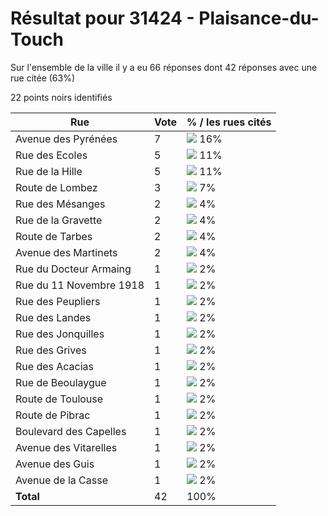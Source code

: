 # Résultat pour 31424 - Plaisance-du-Touch

Sur l'ensemble de la ville il y a eu 66 réponses dont 42 réponses avec une rue citée (63%)

22 points noirs identifiés

| Rue | Vote | % / les rues cités|
|-----|------|-------------------|
| Avenue des Pyrénées | 7 | <img src="../../img/bar_16.gif" />&nbsp;16%|
| Rue des Ecoles | 5 | <img src="../../img/bar_11.gif" />&nbsp;11%|
| Rue de la Hille | 5 | <img src="../../img/bar_11.gif" />&nbsp;11%|
| Route de Lombez | 3 | <img src="../../img/bar_7.gif" />&nbsp;7%|
| Rue des Mésanges | 2 | <img src="../../img/bar_4.gif" />&nbsp;4%|
| Rue de la Gravette | 2 | <img src="../../img/bar_4.gif" />&nbsp;4%|
| Route de Tarbes | 2 | <img src="../../img/bar_4.gif" />&nbsp;4%|
| Avenue des Martinets | 2 | <img src="../../img/bar_4.gif" />&nbsp;4%|
| Rue du Docteur Armaing | 1 | <img src="../../img/bar_2.gif" />&nbsp;2%|
| Rue du 11 Novembre 1918 | 1 | <img src="../../img/bar_2.gif" />&nbsp;2%|
| Rue des Peupliers | 1 | <img src="../../img/bar_2.gif" />&nbsp;2%|
| Rue des Landes | 1 | <img src="../../img/bar_2.gif" />&nbsp;2%|
| Rue des Jonquilles | 1 | <img src="../../img/bar_2.gif" />&nbsp;2%|
| Rue des Grives | 1 | <img src="../../img/bar_2.gif" />&nbsp;2%|
| Rue des Acacias | 1 | <img src="../../img/bar_2.gif" />&nbsp;2%|
| Rue de Beoulaygue | 1 | <img src="../../img/bar_2.gif" />&nbsp;2%|
| Route de Toulouse | 1 | <img src="../../img/bar_2.gif" />&nbsp;2%|
| Route de Pibrac | 1 | <img src="../../img/bar_2.gif" />&nbsp;2%|
| Boulevard des Capelles | 1 | <img src="../../img/bar_2.gif" />&nbsp;2%|
| Avenue des Vitarelles | 1 | <img src="../../img/bar_2.gif" />&nbsp;2%|
| Avenue des Guis | 1 | <img src="../../img/bar_2.gif" />&nbsp;2%|
| Avenue de la Casse | 1 | <img src="../../img/bar_2.gif" />&nbsp;2%|
| **Total** | 42 | 100%|
